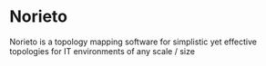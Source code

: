 # Norieto
Norieto is a topology mapping software for simplistic yet effective topologies for IT environments of any scale / size
